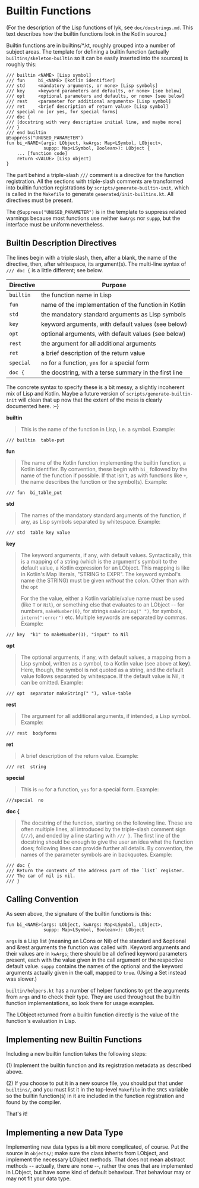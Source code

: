 Builtin Functions
=================

(For the description of the Lisp functions of lyk, see
`doc/docstrings.md`. This text describes how the builtin functions
look in the Kotlin source.)

Builtin functions are in builtins/*.kt, roughly grouped into a
number of subject areas. The template for defining a builtin
function (actually `builtins/skeleton-builtin` so it can be easily
inserted into the sources) is roughly this:

    /// builtin <NAME> [Lisp symbol]
    /// fun     bi_<NAME> [kotlin identifier]
    /// std     <mandatory arguments, or none> [Lisp symbols]
    /// key     <keyword parameters and defaults, or none> [see below]
    /// opt     <optional parameters and defaults, or none> [see below]
    /// rest    <parameter for additional arguments> [Lisp symbol]
    /// ret     <brief description of return value> [Lisp symbol]
    /// special no [or yes, for special forms]
    /// doc {
    /// [docstring with very descriptive initial line, and maybe more]
    /// }
    /// end builtin
    @Suppress("UNUSED_PARAMETER")
    fun bi_<NAME>(args: LObject, kwArgs: Map<LSymbol, LObject>,
                  suppp: Map<LSymbol, Boolean>): LObject {
        ... [function code]
        return <VALUE> [Lisp object]
    }

The part behind a triple-slash `///` comment is a directive for the
function registration. All the sections with triple-slash comments
are transformed into builtin function registrations by
`scripts/generate-builtin-init`, which is called in the `Makefile`
to generate `generated/init-builtins.kt`. All directives must be
present.

The `@Suppress("UNUSED_PARAMETER")` is in the template to suppress
related warnings because most functions use neither `kwArgs` nor
`suppp`, but the interface must be uniform nevertheless.


Builtin Description Directives
------------------------------

The lines begin with a triple slash, then, after a blank, the name
of the directive, then, after whitespace, its argument(s). The
multi-line syntax of `/// doc {` is a little different; see below.

| Directive | Purpose                                               |
| ----------|-------------------------------------------------------|
| `builtin` | the function name in Lisp                             |
| `fun`     | name of the implementation of the function in Kotlin  |
| `std`     | the mandatory standard arguments as Lisp symbols      |
| `key`     | keyword arguments, with default values (see below)    |
| `opt`     | optional arguments, with default values (see below)   |
| `rest`    | the argument for all additional arguments             |
| `ret`     | a brief description of the return value               |
| `special` | `no` for a function, `yes` for a special form         |
| `doc {`   | the docstring, with a terse summary in the first line |

The concrete syntax to specify these is a bit messy, a slightly
incoherent mix of Lisp and Kotlin. Maybe a future version of
`scripts/generate-builtin-init` will clean that up now that the
extent of the mess is clearly documented here. :–}


**builtin**
> This is the name of the function in Lisp, i.e. a symbol. Example:

    /// builtin  table-put

**fun**
> The name of the Kotlin function implementing the builtin function,
> a Kotlin identifier. By convention, these begin with `bi_`
> followed by the name of the function if possible. If that isn't,
> as with functions like `+`, the name describes the function or the
> symbol(s). Example:

    /// fun  bi_table_put

**std**
> The names of the mandatory standard arguments of the function, if
> any, as Lisp symbols separated by whitespace. Example:

    /// std  table key value

**key**
> The keyword arguments, if any, with default values. Syntactically,
> this is a mapping of a string (which is the argument's symbol) to
> the default value, a Kotlin expression for an LObject. This
> mapping is like in Kotlin's Map literals, "STRING to EXPR".
> The keyword symbol's name (the STRING) must be given *without*
> the colon. Other than with the `opt` 
>
> For the the value, either a Kotlin variable/value name must be
> used (like `T` or `Nil`), or something else that evaluates to an
> LObject -- for numbers, `makeNumber(0)`, for strings
> `makeString(" ")`, for symbols, `intern(":error")` etc. Multiple
> keywords are separated by commas. Example:

    /// key  "k1" to makeNumber(3), "input" to Nil

**opt**
> The optional arguments, if any, with default values, a mapping
> from a Lisp symbol, written as a symbol, to a Kotlin value (see
> above at **key**). Here, though, the symbol is not quoted as a
> string, and the default value follows separated by whitespace. If
> the default value is Nil, it can be omitted. Example:

    /// opt  separator makeString(" "), value-table

**rest**
> The argument for all additional arguments, if intended, a Lisp
> symbol. Example:

    /// rest  bodyforms

**ret**
> A brief description of the return value. Example:

    /// ret  string

**special**
> This is `no` for a function, `yes` for a special form. Example:

    ///special  no

**doc {**
> The docstring of the function, starting on the following line.
> These are often multiple lines, all introduced by the triple-slash
> comment sign (`///`), and ended by a line starting with `/// }`.
> The first line of the docstring should be enough to give the user
> an idea what the function does; following lines can provide
> further all details. By convention, the names of the parameter
> symbols are in backquotes. Example:

    /// doc {  
    /// Return the contents of the address part of the `list` register.  
    /// The car of nil is nil.  
    /// }  


Calling Convention
------------------

As seen above, the signature of the builtin functions is this:

    fun bi_<NAME>(args: LObject, kwArgs: Map<LSymbol, LObject>,
                  suppp: Map<LSymbol, Boolean>): LObject

`args` is a Lisp list (meaning an LCons or Nil) of the standard and
&optional and &rest arguments the function was called with. Keyword
arguments and their values are in `kwArgs`; there should be all
defined keyword parameters present, each with the value given in the
call argument or the respective default value. `suppp` contains the
names of the optional and the keyword arguments actually given in
the call, mapped to `true`. (Using a Set instead was slower.)

`builtin/helpers.kt` has a number of helper functions to get the
arguments from `args` and to check their type. They are used
throughout the builtin function implementations, so look there for
usage examples.

The LObject returned from a builtin function directly is the value
of the function's evaluation in Lisp.


Implementing new Builtin Functions
----------------------------------

Including a new builtin function takes the following steps:

(1) Implement the builtin function and its registration metadata as
    described above.

(2) If you choose to put it in a new source file, you should put
    that under `builtins/`, and you must list it in the top-level
    `Makefile` in the `SRCS` variable so the builtin function(s) in
    it are included in the function registration and found by the
    compiler.

That's it!


Implementing a new Data Type
----------------------------

Implementing new data types is a bit more complicated, of course.
Put the source in `objects/`; make sure the class inherits from
LObject, and implement the necessary LObject methods. That does not
mean abstract methods -- actually, there are none --, rather the
ones that are implemented in LObject, but have some kind of default
behaviour. That behaviour may or may not fit your data type.
